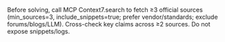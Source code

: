 Before solving, call MCP Context7.search to fetch ≥3 official sources (min_sources=3, include_snippets=true; prefer vendor/standards; exclude forums/blogs/LLM). Cross-check key claims across ≥2 sources. Do not expose snippets/logs.